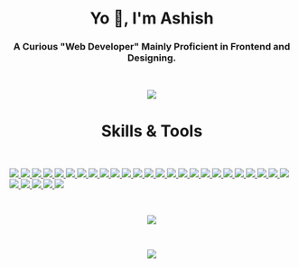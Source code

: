 <h1 align="center">Yo 👋, I'm Ashish</h1>
<h3 align="center">A Curious "Web Developer" Mainly Proficient in Frontend and Designing.</h3>
<br>
<p align="center">
  <img src="https://gpvc.arturio.dev/ThankiAshish" />
</p>
<!-- <p align="center">
  <a href="https://github.com/ryo-ma/github-profile-trophy">
    <img src="https://github-profile-trophy.vercel.app/?username=ThankiAshish&row=2&column=3&margin-h=15&margin-w=15" alt="ThankiAshish" />
  </a>
</p> -->

<h1 align="center">Skills & Tools</h3>
<br>

<div id="Skills_Tools" >
  <p>
    <a href="https://img.shields.io">
      <img src="https://img.shields.io/badge/MongoDB-%234ea94b.svg?style=for-the-badge&logo=mongodb&logoColor=white"/>
    </a>
    <a href="https://img.shields.io">
      <img src="https://img.shields.io/badge/mysql-%2300f.svg?style=for-the-badge&logo=mysql&logoColor=white"/>
    </a>
    <a href="https://img.shields.io">
      <img src="https://img.shields.io/badge/Canva-%2300C4CC.svg?style=for-the-badge&logo=Canva&logoColor=white"/>
    </a>
    <a href="https://img.shields.io">
      <img src="https://img.shields.io/badge/figma-%23F24E1E.svg?style=for-the-badge&logo=figma&logoColor=white"/>
    </a>
    <a href="https://img.shields.io">
      <img src="https://img.shields.io/badge/Codepen-000000?style=for-the-badge&logo=codepen&logoColor=white"/>
    </a>
    <a href="https://img.shields.io">
      <img src="https://img.shields.io/badge/Reddit-%23FF4500.svg?style=for-the-badge&logo=Reddit&logoColor=white"/>
    </a>
    <a href="https://img.shields.io">
      <img src="https://img.shields.io/badge/-Stackoverflow-FE7A16?style=for-the-badge&logo=stack-overflow&logoColor=white"/>
    </a>
    <a href="https://img.shields.io">
      <img src="https://img.shields.io/badge/Codewars-B1361E?style=for-the-badge&logo=codewars&logoColor=grey"/>
    </a>
    <a href="https://img.shields.io">
      <img src="https://img.shields.io/badge/Freecodecamp-%23123.svg?&style=for-the-badge&logo=freecodecamp&logoColor=green"/>
    </a>
    <a href="https://img.shields.io">
      <img src="https://img.shields.io/badge/MDN_Web_Docs-black?style=for-the-badge&logo=mdnwebdocs&logoColor=white"/>
    </a>
    <a href="https://img.shields.io">
      <img src="https://img.shields.io/badge/Freecodecamp-%23123.svg?&style=for-the-badge&logo=freecodecamp&logoColor=green"/>
    </a>
    <a href="https://img.shields.io">
      <img src="https://img.shields.io/badge/chakra-%234ED1C5.svg?style=for-the-badge&logo=chakraui&logoColor=white"/>
    </a>
    <a href="https://img.shields.io">
      <img src="https://img.shields.io/badge/MUI-%230081CB.svg?style=for-the-badge&logo=mui&logoColor=white"/>
    </a>
    <a href="https://img.shields.io">
      <img src="https://img.shields.io/badge/NPM-%23000000.svg?style=for-the-badge&logo=npm&logoColor=white"/>
    </a>
    <a href="https://img.shields.io">
      <img src="https://img.shields.io/badge/node.js-6DA55F?style=for-the-badge&logo=node.js&logoColor=white"/>
    </a>
    <a href="https://img.shields.io">
      <img src="https://img.shields.io/badge/react-%2320232a.svg?style=for-the-badge&logo=react&logoColor=%2361DAFB"/>
    </a>
    <a href="https://img.shields.io">
      <img src="https://img.shields.io/badge/heroku-%23430098.svg?style=for-the-badge&logo=heroku&logoColor=white"/>
    </a>
    <a href="https://img.shields.io">
      <img src="https://img.shields.io/badge/netlify-%23000000.svg?style=for-the-badge&logo=netlify&logoColor=#00C7B7"/>
    </a>
    <a href="https://img.shields.io">
      <img src="https://img.shields.io/badge/Android%20Studio-3DDC84.svg?style=for-the-badge&logo=android-studio&logoColor=white"/>
    </a>
    <a href="https://img.shields.io">
      <img src="https://img.shields.io/badge/Atom-%2366595C.svg?style=for-the-badge&logo=atom&logoColor=white"/>
    </a>
    <a href="https://img.shields.io">
      <img src="https://img.shields.io/badge/CodePen-white?style=for-the-badge&logo=codepen&logoColor=black"/>
    </a>
    <a href="https://img.shields.io">
      <img src="https://img.shields.io/badge/IntelliJIDEA-000000.svg?style=for-the-badge&logo=intellij-idea&logoColor=white"/>
    </a>
    <a href="https://img.shields.io">
      <img src="https://img.shields.io/badge/Replit-DD1200?style=for-the-badge&logo=Replit&logoColor=white"/>
    </a>
    <a href="https://img.shields.io">
      <img src="https://img.shields.io/badge/Visual%20Studio%20Code-0078d7.svg?style=for-the-badge&logo=visual-studio-code&logoColor=white"/>
    </a>
    <a href="https://img.shields.io">
      <img src="https://img.shields.io/badge/c-%2300599C.svg?style=for-the-badge&logo=c&logoColor=white"/>
    </a>
    <a href="https://img.shields.io">
      <img src="https://img.shields.io/badge/c++-%2300599C.svg?style=for-the-badge&logo=c%2B%2B&logoColor=white"/>
    </a>
    <a href="https://img.shields.io">
      <img src="https://img.shields.io/badge/css3-%231572B6.svg?style=for-the-badge&logo=css3&logoColor=white"/>
    </a>
    <a href="https://img.shields.io">
      <img src="https://img.shields.io/badge/html5-%23E34F26.svg?style=for-the-badge&logo=html5&logoColor=white"/>
    </a>
    <a href="https://img.shields.io">
      <img src="https://img.shields.io/badge/java-%23ED8B00.svg?style=for-the-badge&logo=java&logoColor=white"/>
    </a>
    <a href="https://img.shields.io">
      <img src="https://img.shields.io/badge/javascript-%23323330.svg?style=for-the-badge&logo=javascript&logoColor=%23F7DF1E"/>
    </a>
  </p>
</div>

<br>
<p align="center">
  <a href="https://git.io/streak-stats">
    <img src="https://github-readme-streak-stats.herokuapp.com?user=ThankiAshish&theme=tokyonight&date_format=M%20j%5B%2C%20Y%5D" />
  </a>
</p>
<br>
<p align="center">
  <a href="https://github.com/anuraghazra/github-readme-stats">
    <img src="https://github-readme-stats.vercel.app/api?username=ThankiAshish&show_icons=true&theme=tokyonight" />
  </a>
</p>
